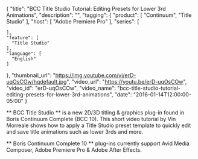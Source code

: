 {
  "title": "BCC Title Studio Tutorial: Editing Presets for Lower 3rd Animations",
  "description": "",
  "tagging": {
    "product": [
      "Continuum",
      "Title Studio"
    ],
    "host": [
      "Adobe Premiere Pro"
    ],
    "series": [

    ],
    "feature": [
      "Title Studio"
    ],
    "language": [
      "English"
    ]
  },
  "thumbnail_url": "https://img.youtube.com/vi/erD-uqOsCOw/hqdefault.jpg",
  "video_url": "https://youtu.be/erD-uqOsCOw",
  "video_id": "erD-uqOsCOw",
  "video_name": "bcc-title-studio-tutorial-editing-presets-for-lower-3rd-animations",
  "date": "2016-01-14T12:00:00-05:00"
}

** BCC Title Studio ** is a new 2D/3D titling &amp; graphics plug-in found in Boris Continuum Complete (BCC 10). This short video tutorial by Vin Morreale shows how to apply a Title Studio preset template to quickly edit and save title animations such as lower 3rds and more.



** Boris Continuum Complete 10 ** plug-ins currently support Avid Media Composer, Adobe Premiere Pro &amp; Adobe After Effects. 




